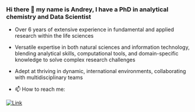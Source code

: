 ### Hi there 👋 my name is Andrey, I have a PhD in analytical chemistry and Data Scientist 

- Over 6 years of extensive experience in fundamental and applied research within the life sciences
- Versatile expertise in both natural sciences and information technology, blending analytical skills, computational tools, and domain-specific knowledge to solve complex research challenges
- Adept at thriving in dynamic, international environments, collaborating with multidisciplinary teams

- 📫 How to reach me:  

[![Link](https://img.shields.io/badge/LinkedIn-0077B5?style=for-the-badge&logo=linkedin&logoColor=white)](https://www.linkedin.com/in/andrey-krutilin)


<!--
**andrey101010/andrey101010** is a ✨ _special_ ✨ repository because its `README.md` (this file) appears on your GitHub profile.

Here are some ideas to get you started:
[](https://img.shields.io/badge/LinkedIn-0077B5?style=for-the-badge&logo=linkedin&logoColor=white)

-->
